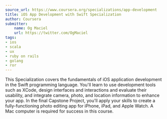 ```yaml
---
source_url: https://www.coursera.org/specializations/app-development
title: iOS App Development with Swift Specialization
author: Coursera
submitter:
    name: Og Maciel
    url: https://twitter.com/OgMaciel
tags:
- ios
- scala
- ux
- ruby on rails
- golang
- ror
---
```


This Specialization covers the fundamentals of iOS application development in the Swift programming language. You'll learn to use development tools such as XCode, design interfaces and interactions and evaluate their usability, and integrate camera, photo, and location information to enhance your app. In the final Capstone Project, you'll apply your skills to create a fully-functioning photo editing app for iPhone, iPad, and Apple Watch. A Mac computer is required for success in this course.
